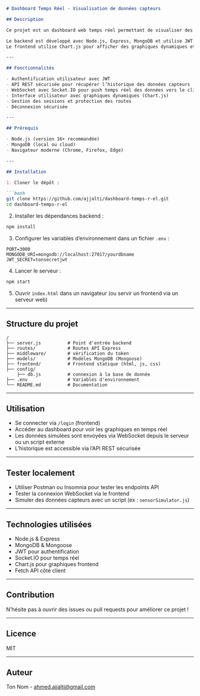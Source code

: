 ````markdown
# Dashboard Temps Réel - Visualisation de données capteurs

## Description

Ce projet est un dashboard web temps réel permettant de visualiser des données de capteurs (exemple : température, humidité, etc.) grâce à une API REST et un WebSocket avec Socket.IO. 

Le backend est développé avec Node.js, Express, MongoDB et utilise JWT pour l’authentification.  
Le frontend utilise Chart.js pour afficher des graphiques dynamiques et Socket.IO pour recevoir les données en temps réel.

---

## Fonctionnalités

- Authentification utilisateur avec JWT
- API REST sécurisée pour récupérer l’historique des données capteurs
- WebSocket avec Socket.IO pour push temps réel des données vers le client
- Interface utilisateur avec graphiques dynamiques (Chart.js)
- Gestion des sessions et protection des routes
- Déconnexion sécurisée

---

## Prérequis

- Node.js (version 16+ recommandée)
- MongoDB (local ou cloud)
- Navigateur moderne (Chrome, Firefox, Edge)

---

## Installation

1. Cloner le dépôt :

```bash
git clone https://github.com/ajjalti/dashboard-temps-r-el.git
cd dashboard-temps-r-el
````

2. Installer les dépendances backend :

```bash
npm install
```

3. Configurer les variables d’environnement dans un fichier `.env` :

```
PORT=3000
MONGODB_URI=mongodb://localhost:27017/yourdbname
JWT_SECRET=tonsecretjwt
```

4. Lancer le serveur :

```bash
npm start
```

5. Ouvrir `index.html` dans un navigateur (ou servir un frontend via un serveur web)

---

## Structure du projet

```
/
├── server.js          # Point d'entrée backend
├── routes/            # Routes API Express
├── middleware/        # vérification du token
├── models/            # Modèles MongoDB (Mongoose)
├── frontend/          # Frontend statique (html, js, css)
├── config/
    ├── db.js          # connexion à la base de donnée 
├── .env               # Variables d'environnement
└── README.md          # Documentation
```

---

## Utilisation

* Se connecter via `/login` (frontend)
* Accéder au dashboard pour voir les graphiques en temps réel
* Les données simulées sont envoyées via WebSocket depuis le serveur ou un script externe
* L’historique est accessible via l’API REST sécurisée

---

## Tester localement

* Utiliser Postman ou Insomnia pour tester les endpoints API
* Tester la connexion WebSocket via le frontend
* Simuler des données capteurs avec un script (ex : `sensorSimulator.js`)

---

## Technologies utilisées

* Node.js & Express
* MongoDB & Mongoose
* JWT pour authentification
* Socket.IO pour temps réel
* Chart.js pour graphiques frontend
* Fetch API côté client

---

## Contribution

N’hésite pas à ouvrir des issues ou pull requests pour améliorer ce projet !

---

## Licence

MIT

---

## Auteur

Ton Nom - [ahmed.ajjalti@gmail.com](mailto:ahmed.ajjalti@gmail.com)

```

